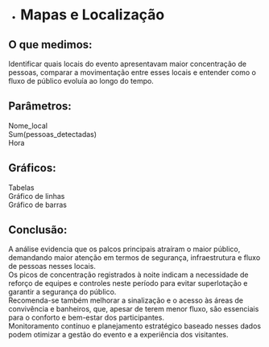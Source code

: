 * # Mapas e Localização

## O que medimos: 
Identificar quais locais do evento apresentavam maior concentração de pessoas, comparar a movimentação entre esses locais e entender como o fluxo de público evoluía ao longo do tempo.  

## Parâmetros:  
Nome_local  
Sum(pessoas_detectadas)  
Hora  

## Gráficos:  
Tabelas  
Gráfico de linhas  
Gráfico de barras  

## Conclusão:  
A análise evidencia que os palcos principais atraíram o maior público, demandando maior atenção em termos de segurança, infraestrutura e fluxo de pessoas nesses locais.  
Os picos de concentração registrados à noite indicam a necessidade de reforço de equipes e controles neste período para evitar superlotação e garantir a segurança do público.   
Recomenda-se também melhorar a sinalização e o acesso às áreas de convivência e banheiros, que, apesar de terem menor fluxo, são essenciais para o conforto e bem-estar dos participantes.  
Monitoramento contínuo e planejamento estratégico baseado nesses dados podem otimizar a gestão do evento e a experiência dos visitantes.
